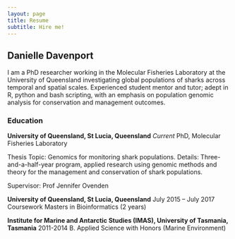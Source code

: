```yaml
---
layout: page
title: Resume
subtitle: Hire me!
---
```


## Danielle Davenport

I am a PhD researcher working in the Molecular Fisheries Laboratory at the University of Queensland investigating global populations of  sharks across temporal and spatial scales. Experienced student mentor and tutor; adept in R, python and bash scripting, with an emphasis on population genomic analysis for conservation and management outcomes.

### Education

**University of Queensland, St Lucia, Queensland**
*Current*
PhD, Molecular Fisheries Laboratory

Thesis Topic: Genomics for monitoring shark populations.
Details: Three-and-a-half-year program, applied research using genomic methods and theory for the management and conservation of shark populations.

Supervisor: Prof Jennifer Ovenden

**University of Queensland, St Lucia, Queensland**
July 2015 – July 2017
Coursework Masters in Bioinformatics (2 years)

**Institute for Marine and Antarctic Studies (IMAS), University of Tasmania, Tasmania**
2011-2014
B. Applied Science with Honors (Marine Environment)
